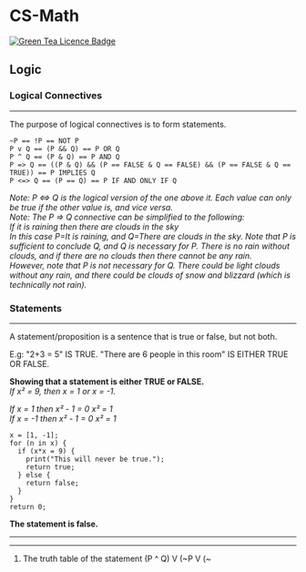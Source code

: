 # CS-Math
[![Green Tea Licence Badge](https://img.shields.io/badge/LICENCE-Green%20Tea-brightgreen.svg?link=https://github.com/DragonStuff/GreenTeaLicence&link=https://github.com/DragonStuff/GreenTeaLicence)](https://github.com/DragonStuff/GreenTeaLicence)

## Logic

### Logical Connectives
___

The purpose of logical connectives is to form statements.

    ~P == !P == NOT P    
    P v Q == (P && Q) == P OR Q    
    P ^ Q == (P & Q) == P AND Q    
    P => Q == ((P & Q) && (P == FALSE & Q == FALSE) && (P == FALSE & Q == TRUE)) == P IMPLIES Q    
    P <=> Q == (P == Q) == P IF AND ONLY IF Q

_Note: P <=> Q is the logical version of the one above it. Each value can only be true if the other value is, and vice versa._    
_Note: The P => Q connective can be simplified to the following:_    
_If it is raining then there are clouds in the sky_    
_In this case P=It is raining, and Q=There are clouds in the sky. Note that P is sufficient to conclude Q, and Q is necessary for P. There is no rain without clouds, and if there are no clouds then there cannot be any rain._    
_However, note that P is not necessary for Q. There could be light clouds without any rain, and there could be clouds of snow and blizzard (which is technically not rain)._    


### Statements
___

A statement/proposition is a sentence that is true or false, but not both.

E.g: "2+3 = 5" IS TRUE. "There are 6 people in this room" IS EITHER TRUE OR FALSE.

__Showing that a statement is either TRUE or FALSE.__    
_If x² = 9, then x = 1 or x = -1._

_If x = 1 then x² - 1 = 0 x² = 1_    
_If x = -1 then x² - 1 = 0 x² = 1_

    x = [1, -1];
    for (n in x) {
      if (x*x = 9) {
        print("This will never be true.");
        return true;
      } else {
        return false;
      }
    }
    return 0;
  

__The statement is false.__


___
___

1. The truth table of the statement (P ^ Q) V (~P V (~
